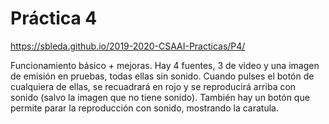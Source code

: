 # Práctica 4

https://sbleda.github.io/2019-2020-CSAAI-Practicas/P4/

Funcionamiento básico + mejoras.
Hay 4 fuentes, 3 de video y una imagen de emisión en pruebas, todas ellas sin sonido.
Cuando pulses el botón de cualquiera de ellas, se recuadrará en rojo y se reproducirá arriba con sonido (salvo la imagen que no tiene sonido).
También hay un botón que permite parar la reproducción con sonido, mostrando la caratula.
